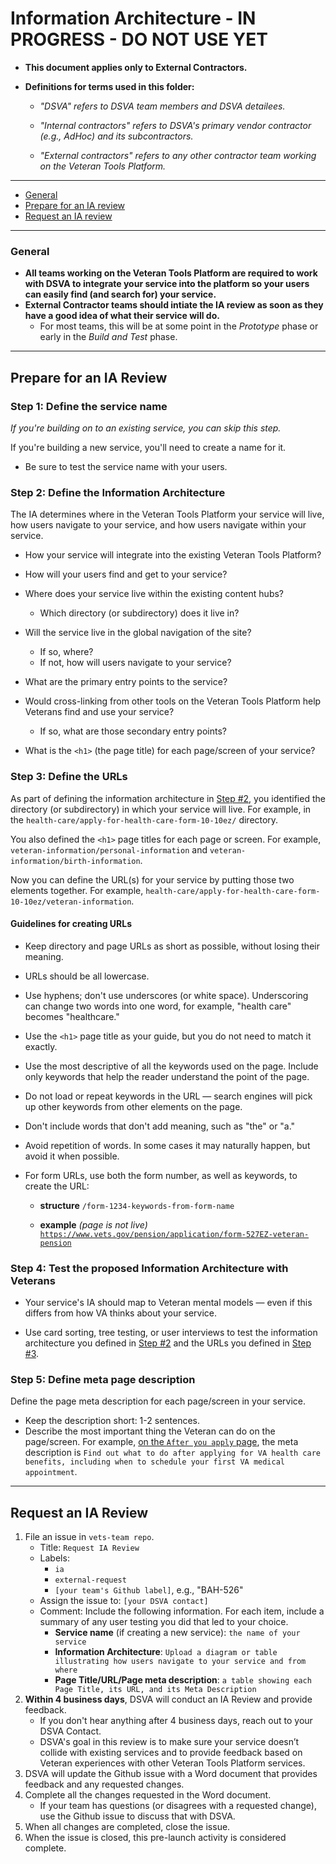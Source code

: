 # Information Architecture - IN PROGRESS - DO NOT USE YET

* **This document applies only to External Contractors.**

* **Definitions for terms used in this folder:**

  * *"DSVA" refers to DSVA team members and DSVA detailees.*

  * *"Internal contractors" refers to DSVA's primary vendor contractor (e.g., AdHoc) and its subcontractors.*

  * *"External contractors" refers to any other contractor team working on the Veteran Tools Platform.*

<hr>

* [General](#general)
* [Prepare for an IA review](#prepare-for-an-ia-review)
* [Request an IA review](#request-an-ia-review)

<hr>

### General

* **All teams working on the Veteran Tools Platform are required to work with DSVA to integrate your service into the platform so your users can easily find (and search for) your service.**
* **External Contractor teams should intiate the IA review as soon as they have a good idea of what their service will do.** 
  * For most teams, this will be at some point in the *Prototype* phase or early in the *Build and Test* phase. 

<hr>

## Prepare for an IA Review

### Step 1: Define the service name

*If you're building on to an existing service, you can skip this step.*

If you're building a new service, you'll need to create a name for it.

* Be sure to test the service name with your users.


### Step 2: Define the Information Architecture

The IA determines where in the Veteran Tools Platform your service will live, how users navigate to your service, and how users navigate within your service. 

* How your service will integrate into the existing Veteran Tools Platform?

* How will your users find and get to your service?

* Where does your service live within the existing content hubs?
  * Which directory (or subdirectory) does it live in?

* Will the service live in the global navigation of the site? 
  * If so, where?
  * If not, how will users navigate to your service?

* What are the primary entry points to the service?

* Would cross-linking from other tools on the Veteran Tools Platform help Veterans find and use your service?
  * If so, what are those secondary entry points?

* What is the ```<h1>``` (the page title) for each page/screen of your service?


### Step 3: Define the URLs

As part of defining the information architecture in [Step #2](#step-2-define-the-information-architecture), you identified the directory (or subdirectory) in which your service will live. For example, in the ```health-care/apply-for-health-care-form-10-10ez/``` directory.

You also defined the ```<h1>``` page titles for each page or screen. For example, ```veteran-information/personal-information``` and ```veteran-information/birth-information```.

Now you can define the URL(s) for your service by putting those two elements together. For example, ```health-care/apply-for-health-care-form-10-10ez/veteran-information```.


#### Guidelines for creating URLs

* Keep directory and page URLs as short as possible, without losing their meaning.

* URLs should be all lowercase.

* Use hyphens; don't use underscores (or white space). Underscoring can change two words into one word, for example, "health care" becomes "healthcare."

* Use the ```<h1>``` page title as your guide, but you do not need to match it exactly.

* Use the most descriptive of all the keywords used on the page. Include only keywords that help the reader understand the point of the page.

* Do not load or repeat keywords in the URL &mdash; search engines will pick up other keywords from other elements on the page.

* Don't include words that don't add meaning, such as "the" or "a."

* Avoid repetition of words. In some cases it may naturally happen, but avoid it when possible.

* For form URLs, use both the form number, as well as keywords, to create the URL:

  * **structure**
    <code>/form-1234-keywords-from-form-name</code>

  * **example** *(page is not live)*
    <code>https://www.vets.gov/pension/application/form-527EZ-veteran-pension</code>  


### Step 4: Test the proposed Information Architecture with Veterans

* Your service's IA should map to Veteran mental models &mdash; even if this differs from how VA thinks about your service.

* Use card sorting, tree testing, or user interviews to test the information architecture you defined in [Step #2](#step-2-define-the-information-architecture) and  the URLs you defined in [Step #3](#step-3-define-the-urls).


### Step 5: Define meta page description

Define the page meta description for each page/screen in your service.

* Keep the description short: 1-2 sentences.
* Describe the most important thing the Veteran can do on the page/screen. For example, <a href="https://www.vets.gov/health-care/after-you-apply/" target="_blank">on the ```After you apply``` page</a>, the meta description is ```Find out what to do after applying for VA health care benefits, including when to schedule your first VA medical appointment```.


<hr>

## Request an IA Review

1. File an issue in ```vets-team repo```.
    * Title: ```Request IA Review```
    * Labels: 
      * ```ia```
      * ```external-request```
      * ```[your team's Github label]```, e.g., "BAH-526"
    * Assign the issue to: ```[your DSVA contact]```
    * Comment: Include the following information. For each item, include a summary of any user testing you did that led to your choice.
      * **Service name** (if creating a new service): ```the name of your service```
      * **Information Architecture**: ```Upload a diagram or table illustrating how users navigate to your service and from where```
      * **Page Title/URL/Page meta description**: ```a table showing each Page Title, its URL, and its Meta Description```
1. **Within 4 business days**, DSVA will conduct an IA Review and provide feedback.
    * If you don't hear anything after 4 business days, reach out to your DSVA Contact.
    * DSVA's goal in this review is to make sure your service doesn’t collide with existing services and to provide feedback based on Veteran experiences with other Veteran Tools Platform services.
1. DSVA will update the Github issue with a Word document that provides feedback and any requested changes.
1. Complete all the changes requested in the Word document.
    * If your team has questions (or disagrees with a requested change), use the Github issue to discuss that with DSVA.
1. When all changes are completed, close the issue.
1. When the issue is closed, this pre-launch activity is considered complete.

